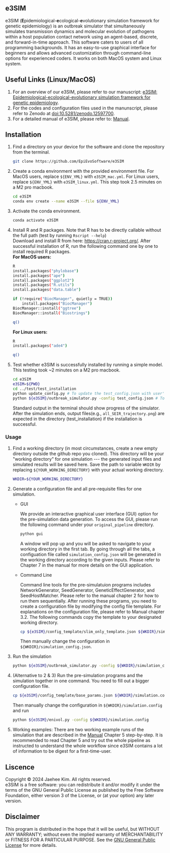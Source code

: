 ## $\textbf{e3SIM}$

$\text{e3SIM}$ (**E**pidemiological-**e**cological-**e**volutionary simulation framework for genetic epidemiology) is an outbreak simulator that simultaneously simulates transmission dynamics and molecular evolution of pathogens within a host population contact network using an agent-based, discrete, and forward-in-time approach. This software caters to users of all programming backgrounds. It has an easy-to-use graphical interface for beginners and allows advanced customization through command-line options for experienced coders. It works on both MacOS system and Linux system.

## Useful Links (Linux/MacOS)
1. For an overview of our e3SIM, please refer to our manuscript: [e3SIM: Epidemiological-ecological-evolutionary simulation framework for genetic epidemiology](https://www.biorxiv.org/content/10.1101/2024.06.29.601123v1).
2. For the codes and configuration files used in the manunscript, please refer to Zenodo at [doi:10.5281/zenodo.12597700](https://doi.org/10.5281/zenodo.12597700).
3. For a detailed manual of e3SIM, please refer to: [Manual](https://github.com/EpiEvoSoftware/original_pipeline/blob/main/e3SIM_manual.pdf).


## Installation

  1. Find a directory on your device for the software and clone the repository from the terminal.
      ```sh
      git clone https://github.com/EpiEvoSoftware/e3SIM
      ```
  
  2. Create a conda environment with the provided environment file. For MacOS users, replace `${ENV_YML}` with `e3SIM_mac.yml`. For Linux users, replace `${ENV_YML}` with `e3SIM_linux.yml`. This step took 2.5 minutes on a M2 pro macbook. 
      ```sh
      cd e3SIM
      conda env create --name e3SIM --file ${ENV_YML}
      ```
      <!-- If environment creation fails or you encounter errors about importing packages in testing (step 4), do `conda deactivate` to deactivate the environment and delete it by `conda remove --name e3SIM --all`, then repeat this step by using the no-builds options of the yml file (`mac_env_wo_builds.yml` for MacOS or `linux_env_wo_builds.yml` for Linux). -->
  
  3. Activate the conda environment.
      ```sh
      conda activate e3SIM
      ```
  
  4. Install R and R packages. Note that R has to be directly callable without the full path (test by running `Rscript --help`)  \
      Download and install R from here: https://cran.r-project.org/. After successful installation of R, run the following command one by one to install required R packages.\
     **For MacOS users:** 
        ```sh
        R
        install.packages("phylobase")
        install.packages("ape")
        install.packages("ggplot2")
        install.packages("R.utils")
        install.packages("data.table")

        if (!require("BiocManager", quietly = TRUE))
            install.packages("BiocManager")
        BiocManager::install("ggtree")
        BiocManager::install("Biostrings")

        q()
        ```
        
      **For Linux users:**
        ```sh
        R
        install.packages("ade4")

        q()
        ```

  6. Test whether $\text{e3SIM}$ is successfully installed by running a simple model. This testing took ~2 minutes on a M2 pro macbook. 
      ```sh
      cd e3SIM
      e3SIM=${PWD}
      cd ../test/test_installation
      python update_config.py # To update the test_config.json with user's directory
      python ${e3SIM}/outbreak_simulator.py -config test_config.json # To run the simulation
      ```
      Standard output in the terminal should show progress of the simulator. After the simulation ends, output files(e.g., `all_SEIR_trajectory.png`) are expected in the directory (test_installation) if the installation is successful.


### Usage

1. Find a working directory (in most circumstances, create a new empty directory outside the github repo you cloned). This directory will be your "working directory" for one simulation --- the generated input files and simulated results will be saved here. Save the path to variable `WKDIR` by replacing `${YOUR_WORKING_DIRECTORY}` with your actual working directory.
    ```sh
    WKDIR=${YOUR_WORKING_DIRECTORY}
    ```

2. Generate a configuration file and all pre-requisite files for one simulation.
    * GUI
    
        We provide an interactive graphical user interface (GUI) option for the pre-simulation data generation. To access the GUI, please run the following command under your `original_pipeline` directory.
        ```sh
        python gui
        ```
        A window will pop up and you will be asked to navigate to your working directory in the first tab. By going through all the tabs, a configuation file called `simulation_config.json` will be generated in the working directory according to the given inputs. Please refer to Chapter 7 in the manual for more details on the GUI application.

    * Command Line
    
        Command line tools for the pre-simulatuion programs includes NetworkGenerator, SeedGenerator, GeneticEffectGenerator, and SeedHostMatcher. Please refer to the manual chapter 2 for how to run them sequentially. After running these programs, you need to create a configuration file by modifying the config file template. For explanations on the configuration file, please refer to Manual chapter 3.2. The following commands copy the template to your designated working directory.
        ```sh
        cp ${e3SIM}/config_template/slim_only_template.json ${WKDIR}/simulation_config.json
        ```
        Then manually change the configuration in `${WKDIR}/simulation_config.json`.

3. Run the simulation
    ```sh
    python ${e3SIM}/outbreak_simulator.py -config ${WKDIR}/simulation_config.json
    ```

4. (Alternative to 2 & 3) Run the pre-simulation programs and the simulation together in one command. You need to fill out a bigger configuration file.
    ```sh
    cp ${e3SIM}/config_template/base_params.json ${WKDIR}/simulation.config
    ```
    Then manually change the configuration in `${WKDIR}/simulation.config` and run
    ```sh
    python ${e3SIM}/enivol.py -config ${WKDIR}/simulation.config
    ```

5. Working examples: There are two working example runs of the simulation that are described in the [Manual](https://github.com/EpiEvoSoftware/original_pipeline/blob/main/e3SIM_manual.pdf) Chapter 5 step-by-step. It is recommended to read Chapter 5 and try out the whole pipeline as instructed to understand the whole workflow since e3SIM contains a lot of information to be digest for a first-time-user.



## Liscence

Copyright &copy; 2024 Jaehee Kim. All rights reserved.\
$\text{e3SIM}$ is a free software: you can redistribute it and/or modify
it under the terms of the GNU General Public License as published by
the Free Software Foundation, either version 3 of the License, or
(at your option) any later version.

## Disclaimer
This program is distributed in the hope that it will be useful,
but WITHOUT ANY WARRANTY; without even the implied warranty of
MERCHANTABILITY or FITNESS FOR A PARTICULAR PURPOSE.  See the
[GNU General Public License](\url{http://www.gnu.org/licenses/}) for more details.

